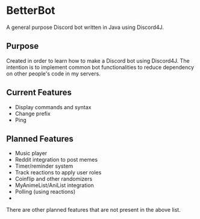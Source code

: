# BetterBot
A general purpose Discord bot written in Java using Discord4J.
## Purpose
Created in order to learn how to make a Discord bot using Discord4J. The intention is to implement common bot functionalities to reduce dependency on other people's code in my servers.
## Current Features
* Display commands and syntax
* Change prefix
* Ping
## Planned Features
* Music player
* Reddit integration to post memes
* Timer/reminder system
* Track reactions to apply user roles
* Coinflip and other randomizers
* MyAnimeList/AniList integration
* Polling (using reactions)
* 

There are other planned features that are not present in the above list.
